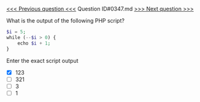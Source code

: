 [<<< Previous question <<<](0346.md)  Question ID#0347.md  [>>> Next question >>>](0348.md) 

What is the output of the following PHP script?

```php
$i = 5;
while (--$i > 0) {
    echo $i + 1;
}
```
Enter the exact script output

- [x] 123
- [ ] 321
- [ ] 3
- [ ] 1
